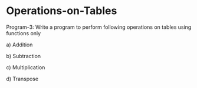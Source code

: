 # Operations-on-Tables

Program-3: Write a program to perform following operations on tables using functions only 

a) Addition 

b) Subtraction 

c) Multiplication 

d) Transpose
